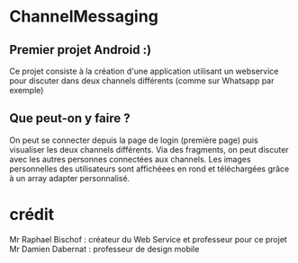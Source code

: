 # ChannelMessaging
## Premier projet Android :)
Ce projet consiste à la création d'une application utilisant un webservice pour discuter dans deux channels différents (comme sur Whatsapp par exemple)
## Que peut-on y faire ?
On peut se connecter depuis la page de login (première page) puis visualiser les deux channels différents. Via des fragments, on peut discuter avec les autres personnes connectées aux channels. Les images personnelles des utilisateurs sont affichéees en rond et téléchargées grâce à un array adapter personnalisé.

# crédit

Mr Raphael Bischof : créateur du Web Service et professeur pour ce projet<br/>
Mr Damien Dabernat : professeur de design mobile
